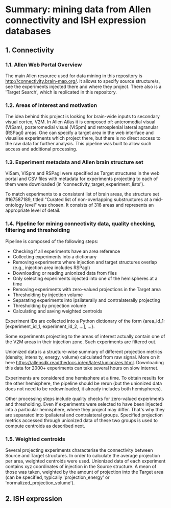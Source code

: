 # __Summary: mining data from Allen connectivity and ISH expression databases__

## 1. Connectivity
### 1.1. Allen Web Portal Overview

The main Allen resource used for data mining in this repository is http://connectivity.brain-map.org/. It allows to specify source structure/s, see the experiments injected there and where they project. There also is a 'Target Search', which is replicated in this repository.

### 1.2. Areas of interest and motivation

The idea behind this project is looking for brain-wide inputs to secondary visual cortex, V2M. In Allen Atlas it is composed of: anteromedial visual (VISam), posteromedial visual (VISpm) and retrosplenial lateral agranular (RSPagl) areas. One can specify a target area in the web interface and visualise experiments which project there, but there is no direct access to the raw data for further analysis. This pipeline was built to allow such access and additional processing.

### 1.3. Experiment metadata and Allen brain structure set

VISam, VISpm and RSPagl were specified as Target structures in the web portal and CSV files with metadata for experiments projecting to each of them were downloaded (in 'connectivity_target_experiment_lists').

To match experiments to a consistent list of brain areas, the structure set #167587189, titled "Curated list of non-overlapping substructures at a mid-ontology level" was chosen. It consists of 316 areas and represents an appropriate level of detail.

### 1.4. Pipeline for mining connectivity data, quality checking, filtering and thresholding

Pipeline is composed of the following steps:
- Checking if all experiments have an area reference
- Collecting experiments into a dictionary
- Removing experiments where injection and target structures overlap (e.g., injection area includes RSPagl)
- Downloading or reading unionized data from files
- Only selecting experiments injected into one of the hemispheres at a time
- Removing experiments with zero-valued projections in the Target area
- Thresholding by injection volume
- Separating experiments into ipsilaterally and contralaterally projecting
- Thresholding by projection volume
- Calculating and saving weighted centroids

Experiment IDs are collected into a Python dictionary of the form {area_id_1: [experiment_id_1, experiment_id_2, ...], ...}.

Some experiments projecting to the areas of interest actually contain one of the V2M areas in their injection zone. Such experiments are filtered out.

Unionized data is a structure-wise summary of different projection metrics (density, intensity, energy, volume) calculated from raw signal. More on it here https://allensdk.readthedocs.io/en/latest/unionizes.html. Downloading this data for 2000+ experiments can take several hours on slow internet.

Experiments are considered one hemisphere at a time. To obtain results for the other hemisphere, the pipeline should be rerun (but the unionized data does not need to be redownloaded, it already includes both hemispheres).

Other processing steps include quality checks for zero-valued experiments and thresholding. Even if experiments were selected to have been injected into a particular hemisphere, where they project may differ. That's why they are separated into ipsilateral and contralateral groups. Specified projection metrics accessed through unionized data of these two groups is used to compute centroids as described next.

### 1.5. Weighted centroids

Several projecting experiments characterise the connectivity between Source and Target structures. In order to calculate the average projection per area, weighted centroids were used. Unionized data of each experiment contains xyz coordinates of injection in the Source structure. A mean of those was taken, weighted by the amount of projection into the Target area (can be specified, typically 'projection_energy' or 'normalized_projection_volume').

## 2. ISH expression

